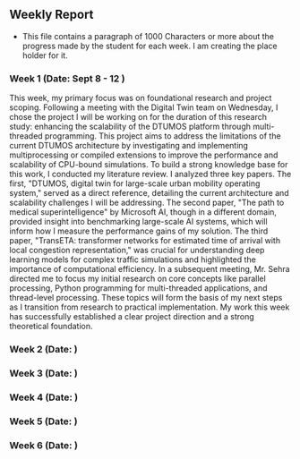 ## Weekly Report
- This file contains a paragraph of 1000 Characters or more about the progress made by the student for each week. I am creating the place holder for it.

### Week 1 (Date: Sept 8 - 12   )
This week, my primary focus was on foundational research and project scoping. Following a meeting with the Digital Twin team on Wednesday, I chose the project I will be working on for the duration of this research study: enhancing the scalability of the DTUMOS platform through multi-threaded programming. This project aims to address the limitations of the current DTUMOS architecture by investigating and implementing multiprocessing or compiled extensions to improve the performance and scalability of CPU-bound simulations. To build a strong knowledge base for this work, I conducted my literature review. I analyzed three key papers. The first, "DTUMOS, digital twin for large-scale urban mobility operating system," served as a direct reference, detailing the current architecture and scalability challenges I will be addressing. The second paper, "The path to medical superintelligence" by Microsoft AI, though in a different domain, provided insight into benchmarking large-scale AI systems, which will inform how I measure the performance gains of my solution. The third paper, "TransETA: transformer networks for estimated time of arrival with local congestion representation," was crucial for understanding deep learning models for complex traffic simulations and highlighted the importance of computational efficiency. In a subsequent meeting, Mr. Sehra directed me to focus my initial research on core concepts like parallel processing, Python programming for multi-threaded applications, and thread-level processing. These topics will form the basis of my next steps as I transition from research to practical implementation. My work this week has successfully established a clear project direction and a strong theoretical foundation.

### Week 2 (Date:   )


### Week 3 (Date:   )


### Week 4 (Date:   )


### Week 5 (Date:   )


### Week 6 (Date:   )

